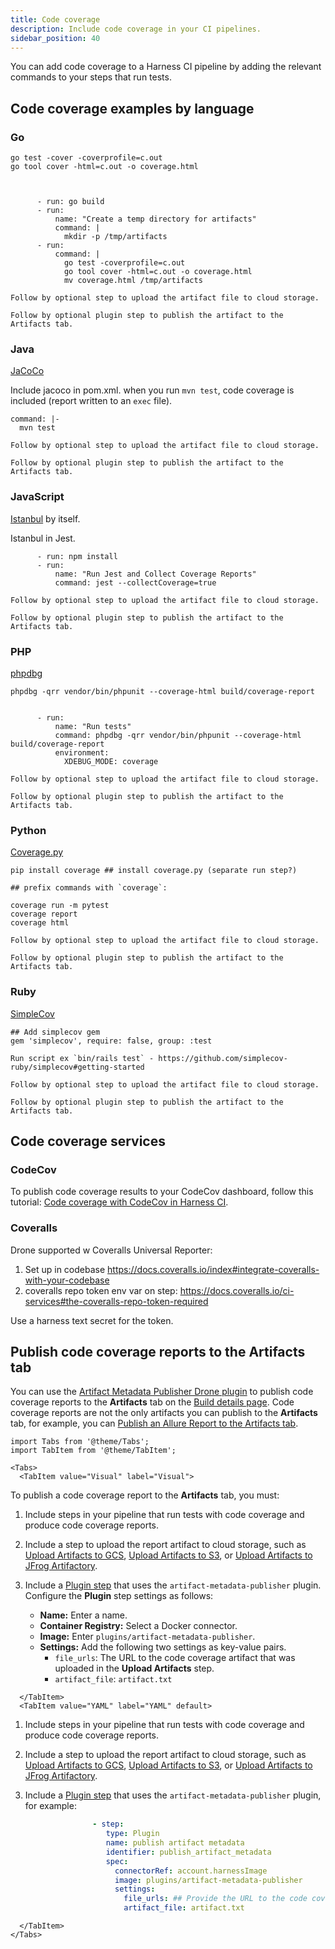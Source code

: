 ```yaml
---
title: Code coverage
description: Include code coverage in your CI pipelines.
sidebar_position: 40
---
```


You can add code coverage to a Harness CI pipeline by adding the relevant commands to your steps that run tests.

## Code coverage examples by language

### Go

```
go test -cover -coverprofile=c.out
go tool cover -html=c.out -o coverage.html



      - run: go build
      - run:
          name: "Create a temp directory for artifacts"
          command: |
            mkdir -p /tmp/artifacts
      - run:
          command: |
            go test -coverprofile=c.out
            go tool cover -html=c.out -o coverage.html
            mv coverage.html /tmp/artifacts

Follow by optional step to upload the artifact file to cloud storage.

Follow by optional plugin step to publish the artifact to the Artifacts tab.
```

### Java

[JaCoCo](https://github.com/jacoco/jacoco)

Include jacoco in pom.xml. when you run `mvn test`, code coverage is included (report written to an `exec` file).

```
command: |-
  mvn test

Follow by optional step to upload the artifact file to cloud storage.

Follow by optional plugin step to publish the artifact to the Artifacts tab.
```

### JavaScript

[Istanbul](https://github.com/gotwarlost/istanbul) by itself.

Istanbul in Jest.

```
      - run: npm install
      - run:
          name: "Run Jest and Collect Coverage Reports"
          command: jest --collectCoverage=true

Follow by optional step to upload the artifact file to cloud storage.

Follow by optional plugin step to publish the artifact to the Artifacts tab.
```

### PHP

[phpdbg](https://www.php.net/manual/en/book.phpdbg.php)

```
phpdbg -qrr vendor/bin/phpunit --coverage-html build/coverage-report


      - run:
          name: "Run tests"
          command: phpdbg -qrr vendor/bin/phpunit --coverage-html build/coverage-report
          environment:
            XDEBUG_MODE: coverage

Follow by optional step to upload the artifact file to cloud storage.

Follow by optional plugin step to publish the artifact to the Artifacts tab.
```

### Python

[Coverage.py](https://coverage.readthedocs.io/en/latest/)

```
pip install coverage ## install coverage.py (separate run step?)

## prefix commands with `coverage`:

coverage run -m pytest
coverage report
coverage html

Follow by optional step to upload the artifact file to cloud storage.

Follow by optional plugin step to publish the artifact to the Artifacts tab.
```

### Ruby

[SimpleCov](https://github.com/simplecov-ruby/simplecov)

```
## Add simplecov gem
gem 'simplecov', require: false, group: :test

Run script ex `bin/rails test` - https://github.com/simplecov-ruby/simplecov#getting-started

Follow by optional step to upload the artifact file to cloud storage.

Follow by optional plugin step to publish the artifact to the Artifacts tab.
```

## Code coverage services

### CodeCov

To publish code coverage results to your CodeCov dashboard, follow this tutorial: [Code coverage with CodeCov in Harness CI](/tutorials/ci-pipelines/test/codecov).

### Coveralls

Drone supported w Coveralls Universal Reporter:
1. Set up in codebase https://docs.coveralls.io/index#integrate-coveralls-with-your-codebase
2. coveralls repo token env var on step: https://docs.coveralls.io/ci-services#the-coveralls-repo-token-required

Use a harness text secret for the token.

## Publish code coverage reports to the Artifacts tab

You can use the [Artifact Metadata Publisher Drone plugin](https://github.com/drone-plugins/artifact-metadata-publisher) to publish code coverage reports to the **Artifacts** tab on the [Build details page](../viewing-builds.md). Code coverage reports are not the only artifacts you can publish to the **Artifacts** tab, for example, you can [Publish an Allure Report to the Artifacts tab](/tutorials/ci-pipelines/test/allure-report).

```mdx-code-block
import Tabs from '@theme/Tabs';
import TabItem from '@theme/TabItem';
```
```mdx-code-block
<Tabs>
  <TabItem value="Visual" label="Visual">
```

To publish a code coverage report to the **Artifacts** tab, you must:

1. Include steps in your pipeline that run tests with code coverage and produce code coverage reports.
2. Include a step to upload the report artifact to cloud storage, such as [Upload Artifacts to GCS](../build-and-upload-artifacts/upload-artifacts-to-gcs-step-settings.md), [Upload Artifacts to S3](../build-and-upload-artifacts/upload-artifacts-to-s-3-step-settings.md), or [Upload Artifacts to JFrog Artifactory](../build-and-upload-artifacts/upload-artifacts-to-jfrog.md).
3. Include a [Plugin step](../use-drone-plugins/plugin-step-settings-reference.md) that uses the `artifact-metadata-publisher` plugin. Configure the **Plugin** step settings as follows:

   * **Name:** Enter a name.
   * **Container Registry:** Select a Docker connector.
   * **Image:** Enter `plugins/artifact-metadata-publisher`.
   * **Settings:** Add the following two settings as key-value pairs.
      * `file_urls`: The URL to the code coverage artifact that was uploaded in the **Upload Artifacts** step.
      * `artifact_file`: `artifact.txt`

```mdx-code-block
  </TabItem>
  <TabItem value="YAML" label="YAML" default>
```

1. Include steps in your pipeline that run tests with code coverage and produce code coverage reports.
2. Include a step to upload the report artifact to cloud storage, such as [Upload Artifacts to GCS](../build-and-upload-artifacts/upload-artifacts-to-gcs-step-settings.md), [Upload Artifacts to S3](../build-and-upload-artifacts/upload-artifacts-to-s-3-step-settings.md), or [Upload Artifacts to JFrog Artifactory](../build-and-upload-artifacts/upload-artifacts-to-jfrog.md).
3. Include a [Plugin step](../use-drone-plugins/plugin-step-settings-reference.md) that uses the `artifact-metadata-publisher` plugin, for example:

   ```yaml
                  - step:
                     type: Plugin
                     name: publish artifact metadata
                     identifier: publish_artifact_metadata
                     spec:
                       connectorRef: account.harnessImage
                       image: plugins/artifact-metadata-publisher
                       settings:
                         file_urls: ## Provide the URL to the code coverage artifact that was uploaded in the Upload Artifacts step.
                         artifact_file: artifact.txt
   ```

```mdx-code-block
  </TabItem>
</Tabs>
```
